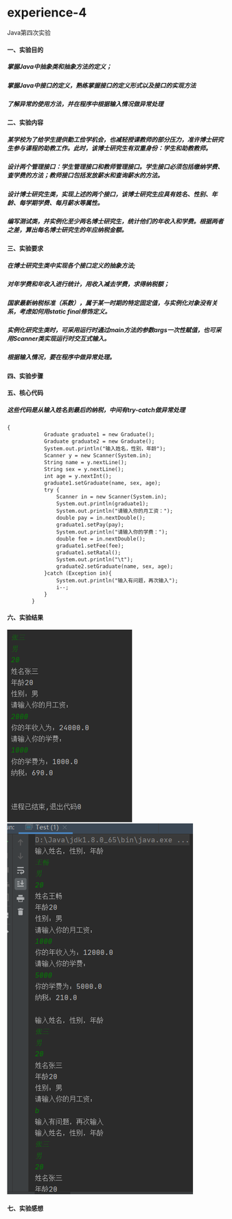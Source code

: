 # experience-4
Java第四次实验
#### 一、实验目的
##### 掌握Java中抽象类和抽象方法的定义； 
##### 掌握Java中接口的定义，熟练掌握接口的定义形式以及接口的实现方法
##### 了解异常的使用方法，并在程序中根据输入情况做异常处理
#### 二、实验内容
##### 某学校为了给学生提供勤工俭学机会，也减轻授课教师的部分压力，准许博士研究生参与课程的助教工作。此时，该博士研究生有双重身份：学生和助教教师。
##### 设计两个管理接口：学生管理接口和教师管理接口。学生接口必须包括缴纳学费、查学费的方法；教师接口包括发放薪水和查询薪水的方法。
##### 设计博士研究生类，实现上述的两个接口，该博士研究生应具有姓名、性别、年龄、每学期学费、每月薪水等属性。
##### 编写测试类，并实例化至少两名博士研究生，统计他们的年收入和学费。根据两者之差，算出每名博士研究生的年应纳税金额。
#### 三、实验要求
##### 在博士研究生类中实现各个接口定义的抽象方法;
##### 对年学费和年收入进行统计，用收入减去学费，求得纳税额；
##### 国家最新纳税标准（系数），属于某一时期的特定固定值，与实例化对象没有关系，考虑如何用static  final修饰定义。
##### 实例化研究生类时，可采用运行时通过main方法的参数args一次性赋值，也可采用Scanner类实现运行时交互式输入。
##### 根据输入情况，要在程序中做异常处理。
#### 四、实验步骤
#### 五、核心代码
##### 这些代码是从输入姓名到最后的纳税，中间有try-catch做异常处理
```
{
            Graduate graduate1 = new Graduate();
            Graduate graduate2 = new Graduate();
            System.out.println("输入姓名，性别，年龄");
            Scanner y = new Scanner(System.in);
            String name = y.nextLine();
            String sex = y.nextLine();
            int age = y.nextInt();
            graduate1.setGraduate(name, sex, age);
            try {
                Scanner in = new Scanner(System.in);
                System.out.println(graduate1);
                System.out.println("请输入你的月工资：");
                double pay = in.nextDouble();
                graduate1.setPay(pay);
                System.out.println("请输入你的学费：");
                double fee = in.nextDouble();
                graduate1.setFee(fee);
                graduate1.setRatal();
                System.out.println("\t");
                graduate2.setGraduate(name, sex, age);
            }catch (Exception in){
                System.out.println("输入有问题，再次输入");
                i--;
            }
        }
 ```
#### 六、实验结果
![实验截图](https://github.com/wccc33/experience-4/blob/main/2.png)
![实验截图](https://github.com/wccc33/experience-4/blob/main/1.png)
#### 七、实验感想
